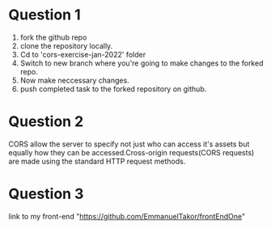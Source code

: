 
# Question 1

1. fork the github repo
2. clone the repository locally.
3. Cd to 'cors-exercise-jan-2022' folder
4. Switch to new branch where you're going to make changes to the forked repo.
5. Now make neccessary changes.
4. push completed task to the forked repository on github.

# Question 2

CORS allow the server to specify not just who can access it's assets but equally how they can be accessed.Cross-origin requests(CORS requests) are made using the standard HTTP request methods.

# Question 3
link to my front-end "https://github.com/EmmanuelTakor/frontEndOne"
